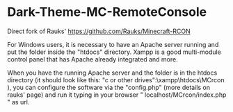 # Dark-Theme-MC-RemoteConsole

Direct fork of Rauks' https://github.com/Rauks/Minecraft-RCON

For Windows users, it is necessary to have an Apache server running and put the folder inside the "htdocs" directory.
Xampp is a good multi-module control panel that has Apache already integrated and more.

When you have the running Apache server and the folder is in the htdocs directory (it should look like this: "c or other drives":\xampp\htdocs\MCrcon ), you can configure the software via the "config.php" (more details on rauks' page) and run it typing in your browser " localhost/MCrcon/index.php " as url.
